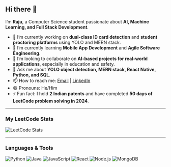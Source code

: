## Hi there 👋

I’m **Raju**, a Computer Science student passionate about **AI, Machine Learning, and Full Stack Development**.  

- 🔭 I’m currently working on **dual-class ID card detection** and **student proctoring platforms** using YOLO and MERN stack.  
- 🌱 I’m currently learning **Mobile App Development** and **Agile Software Engineering**.  
- 👯 I’m looking to collaborate on **AI-based projects for real-world applications**, especially in education and safety.  
- 💬 Ask me about **YOLO object detection, MERN stack, React Native, Python, and SQL**.  
- 📫 How to reach me: [Email](mailto:your-email@example.com) | [LinkedIn](https://www.linkedin.com/in/raju2510/)  
- 😄 Pronouns: He/Him  
- ⚡ Fun fact: I hold **2 Indian patents** and have completed **50 days of LeetCode problem solving in 2024**.

---

### My LeetCode Stats
![LeetCode Stats](https://leetcard.jacoblin.cool/raju_2510?theme=dark)

---

### Languages & Tools
![Python](https://img.shields.io/badge/Python-3776AB?style=for-the-badge&logo=python&logoColor=white)
![Java](https://img.shields.io/badge/Java-007396?style=for-the-badge&logo=java&logoColor=white)
![JavaScript](https://img.shields.io/badge/JavaScript-F7DF1E?style=for-the-badge&logo=javascript&logoColor=black)
![React](https://img.shields.io/badge/React-61DAFB?style=for-the-badge&logo=react&logoColor=black)
![Node.js](https://img.shields.io/badge/Node.js-339933?style=for-the-badge&logo=nodedotjs&logoColor=white)
![MongoDB](https://img.shields.io/badge/MongoDB-47A248?style=for-the-badge&logo=mongodb&logoColor=white)
